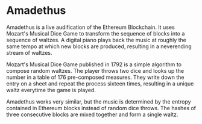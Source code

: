 # Amadethus

Amadethus is a live audification of the Ethereum Blockchain. It uses Mozart's Musical Dice Game to transform the sequence of blocks into a sequence of waltzes. A digital piano plays back the music at roughly the same tempo at which new blocks are produced, resulting in a neverending stream of waltzes.

Mozart's Musical Dice Game published in 1792 is a simple algorithm to compose random waltzes. The player throws two dice and looks up the number in a table of 176 pre-composed measures. They write down the entry on a sheet and repeat the process sixteen times, resulting in a unique waltz everytime the game is played.

Amadethus works very similar, but the music is determined by the entropy contained in Ethereum blocks instead of random dice throws. The hashes of three consecutive blocks are mixed together and form a single waltz.
